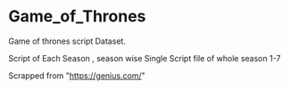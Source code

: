 # Game_of_Thrones

Game of thrones script Dataset.

Script of Each Season , season wise 
Single Script file of whole season 1-7 

Scrapped from "https://genius.com/"
